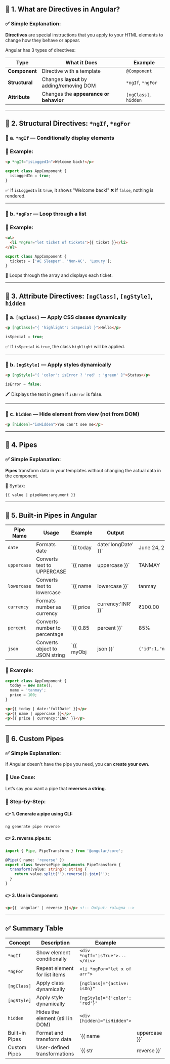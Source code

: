 ## 🔧 **1. What are Directives in Angular?**

### ✅ Simple Explanation:

**Directives** are special instructions that you apply to your HTML elements to change how they behave or appear.

Angular has 3 types of directives:

| Type           | What it Does                              | Example               |
| -------------- | ----------------------------------------- | --------------------- |
| **Component**  | Directive with a template                 | `@Component`          |
| **Structural** | Changes **layout** by adding/removing DOM | `*ngIf`, `*ngFor`     |
| **Attribute**  | Changes the **appearance or behavior**    | `[ngClass]`, `hidden` |

---

## 🧱 **2. Structural Directives: `*ngIf`, `*ngFor`**

### 📌 a. `*ngIf` — Conditionally display elements

### 🧠 Example:

```html
<p *ngIf="isLoggedIn">Welcome back!</p>
```

```ts
export class AppComponent {
  isLoggedIn = true;
}
```

✅ If `isLoggedIn` is `true`, it shows "Welcome back!"
❌ If `false`, nothing is rendered.

---

### 📌 b. `*ngFor` — Loop through a list

### 🧠 Example:

```html
<ul>
  <li *ngFor="let ticket of tickets">{{ ticket }}</li>
</ul>
```

```ts
export class AppComponent {
  tickets = ['AC Sleeper', 'Non-AC', 'Luxury'];
}
```

🔁 Loops through the array and displays each ticket.

---

## 🎨 **3. Attribute Directives: `[ngClass]`, `[ngStyle]`, `hidden`**

### 📌 a. `[ngClass]` — Apply CSS classes dynamically

```html
<p [ngClass]="{ 'highlight': isSpecial }">Hello</p>
```

```ts
isSpecial = true;
```

✅ If `isSpecial` is `true`, the class `highlight` will be applied.

---

### 📌 b. `[ngStyle]` — Apply styles dynamically

```html
<p [ngStyle]="{ 'color': isError ? 'red' : 'green' }">Status</p>
```

```ts
isError = false;
```

🖍️ Displays the text in green if `isError` is false.

---

### 📌 c. `hidden` — Hide element from view (not from DOM)

```html
<p [hidden]="isHidden">You can't see me</p>
```

---

## 🧪 **4. Pipes**

### ✅ Simple Explanation:

**Pipes** transform data in your templates without changing the actual data in the component.

📌 Syntax:

```html
{{ value | pipeName:argument }}
```

---

## 🔧 **5. Built-in Pipes in Angular**

| Pipe Name   | Usage                          | Example    | Output               |                           |
| ----------- | ------------------------------ | ---------- | -------------------- | ------------------------- |
| `date`      | Formats date                   | \`{{ today | date:'longDate' }}\` | June 24, 2025             |
| `uppercase` | Converts text to UPPERCASE     | \`{{ name  | uppercase }}\`       | TANMAY                    |
| `lowercase` | Converts text to lowercase     | \`{{ name  | lowercase }}\`       | tanmay                    |
| `currency`  | Formats number as currency     | \`{{ price | currency:'INR' }}\`  | ₹100.00                   |
| `percent`   | Converts number to percentage  | \`{{ 0.85  | percent }}\`         | 85%                       |
| `json`      | Converts object to JSON string | \`{{ myObj | json }}\`            | `{"id":1,"name":"Train"}` |

### 🧠 Example:

```ts
export class AppComponent {
  today = new Date();
  name = 'tanmay';
  price = 100;
}
```

```html
<p>{{ today | date:'fullDate' }}</p>
<p>{{ name | uppercase }}</p>
<p>{{ price | currency:'INR' }}</p>
```

---

## 🔨 **6. Custom Pipes**

### ✅ Simple Explanation:

If Angular doesn't have the pipe you need, you can **create your own**.

### 🧠 Use Case:

Let’s say you want a pipe that **reverses a string**.

### 🧪 Step-by-Step:

#### 👉 1. Generate a pipe using CLI:

```bash
ng generate pipe reverse
```

#### 👉 2. reverse.pipe.ts:

```ts
import { Pipe, PipeTransform } from '@angular/core';

@Pipe({ name: 'reverse' })
export class ReversePipe implements PipeTransform {
  transform(value: string): string {
    return value.split('').reverse().join('');
  }
}
```

#### 👉 3. Use in Component:

```html
<p>{{ 'angular' | reverse }}</p> <!-- Output: ralugna -->
```

---

## ✅ Summary Table

| Concept        | Description                      | Example                         |                |
| -------------- | -------------------------------- | ------------------------------- | -------------- |
| `*ngIf`        | Show element conditionally       | `<div *ngIf="isTrue">...</div>` |                |
| `*ngFor`       | Repeat element for list items    | `<li *ngFor="let x of arr">`    |                |
| `[ngClass]`    | Apply class dynamically          | `[ngClass]="{active: isOn}"`    |                |
| `[ngStyle]`    | Apply style dynamically          | `[ngStyle]="{'color': 'red'}"`  |                |
| `hidden`       | Hides the element (still in DOM) | `<div [hidden]="isHidden">`     |                |
| Built-in Pipes | Format and transform data        | \`{{ name                       | uppercase }}\` |
| Custom Pipes   | User-defined transformations     | \`{{ str                        | reverse }}\`   |


